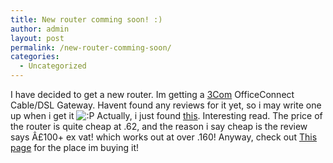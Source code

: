```yaml
---
title: New router comming soon! :)
author: admin
layout: post
permalink: /new-router-comming-soon/
categories:
  - Uncategorized
---
```

I have decided to get a new router. Im getting a [3Com][1] OfficeConnect Cable/DSL Gateway. Havent found any reviews for it yet, so i may write one up when i get it <img src="http://blog.lotas-smartman.net/wp-includes/images/smilies/icon_razz.gif" alt=":P" class="wp-smiley" /> Actually, i just found [this][2]. Interesting read. The price of the router is quite cheap at .62, and the reason i say cheap is the review says Â£100+ ex vat! which works out at over .160! Anyway, check out [This page][3] for the place im buying it!

 [1]: http://www.3com.com
 [2]: http://www.vnunet.com/Products/Hardware/1132150
 [3]: http://www.komplett.ie/k/ki.asp?action=info&p=33848&t=&l=&AvdID=1&CatID=&GrpID=&s=sr